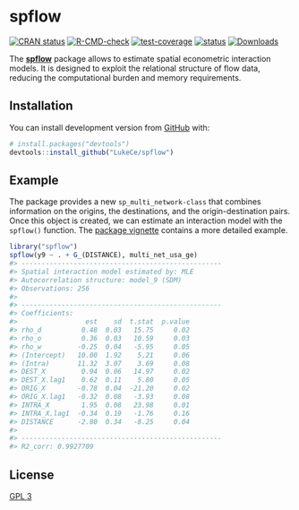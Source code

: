 
<!-- README.md is generated from README.Rmd. Please edit that file -->

# spflow

<!-- badges: start -->

[![CRAN
status](https://www.r-pkg.org/badges/version/spflow)](https://CRAN.R-project.org/package=spflow)
[![R-CMD-check](https://github.com/LukeCe/spflow/workflows/R-CMD-check/badge.svg)](https://github.com/LukeCe/spflow/actions)
[![test-coverage](https://codecov.io/gh/LukeCe/spflow/branch/master/graph/badge.svg)](https://github.com/LukeCe/spflow/actions)
[![status](https://tinyverse.netlify.com/badge/spflow)](https://CRAN.R-project.org/package=spflow)
[![Downloads](https://cranlogs.r-pkg.org/badges/spflow?color=brightgreen)](https://www.r-pkg.org/pkg/spflow)
<!-- badges: end -->

The [**spflow**](https://lukece.github.io/spflow/) package allows to
estimate spatial econometric interaction models. It is designed to
exploit the relational structure of flow data, reducing the
computational burden and memory requirements.

## Installation

<!-- You can install the released version of spflow from [CRAN](https://CRAN.R-project.org) with: -->
<!-- ``` r -->
<!-- install.packages("spflow") -->
<!-- ``` -->
<!-- And the  -->

You can install development version from [GitHub](https://github.com/)
with:

``` r
# install.packages("devtools")
devtools::install_github("LukeCe/spflow")
```

## Example

The package provides a new `sp_multi_network-class` that combines
information on the origins, the destinations, and the origin-destination
pairs. Once this object is created, we can estimate an interaction model
with the `spflow()` function. The [package
vignette](https://lukece.github.io/spflow/articles/paris_commute_flows.html)
contains a more detailed example.

``` r
library("spflow")
spflow(y9 ~ . + G_(DISTANCE), multi_net_usa_ge)
#> --------------------------------------------------
#> Spatial interaction model estimated by: MLE  
#> Autocorrelation structure: model_9 (SDM)  
#> Observations: 256  
#> 
#> --------------------------------------------------
#> Coefficients:
#>                 est    sd  t.stat  p.value
#> rho_d          0.48  0.03   15.75     0.02
#> rho_o          0.36  0.03   10.59     0.03
#> rho_w         -0.25  0.04   -5.95     0.05
#> (Intercept)   10.00  1.92    5.21     0.06
#> (Intra)       11.32  3.07    3.69     0.08
#> DEST_X         0.94  0.06   14.97     0.02
#> DEST_X.lag1    0.62  0.11    5.80     0.05
#> ORIG_X        -0.78  0.04  -21.20     0.02
#> ORIG_X.lag1   -0.32  0.08   -3.93     0.08
#> INTRA_X        1.95  0.08   23.98     0.01
#> INTRA_X.lag1  -0.34  0.19   -1.76     0.16
#> DISTANCE      -2.80  0.34   -8.25     0.04
#> 
#> --------------------------------------------------
#> R2_corr: 0.9927709
```

## License

[GPL 3](https://www.r-project.org/Licenses/GPL-3)
